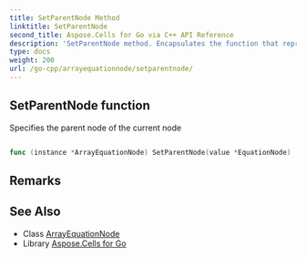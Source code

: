 ```yaml
---
title: SetParentNode Method 
linktitle: SetParentNode
second_title: Aspose.Cells for Go via C++ API Reference
description: 'SetParentNode method. Encapsulates the function that represents setparentnode in Go.'
type: docs
weight: 200
url: /go-cpp/arrayequationnode/setparentnode/
---
```


## SetParentNode function

Specifies the parent node of the current node

```go

func (instance *ArrayEquationNode) SetParentNode(value *EquationNode)  error

```

## Remarks


## See Also

* Class [ArrayEquationNode](../)
* Library [Aspose.Cells for Go](../../)

